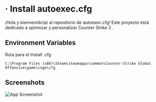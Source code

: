 
# · Install autoexec.cfg 

¡Hola y bienvenido(a) al repositorio de autoexec.cfg! Este proyecto está dedicado a optimizar y personalizar Counter Strike 2 .










## Environment Variables

Ruta para el Install .cfg

`C:\Program Files (x86)\Steam\steamapps\common\Counter-Strike Global Offensive\game\csgo\cfg`




## Screenshots

![App Screenshot](https://i.pinimg.com/736x/28/67/17/2867170e486f3f14893ae24bef73254d.jpg)

